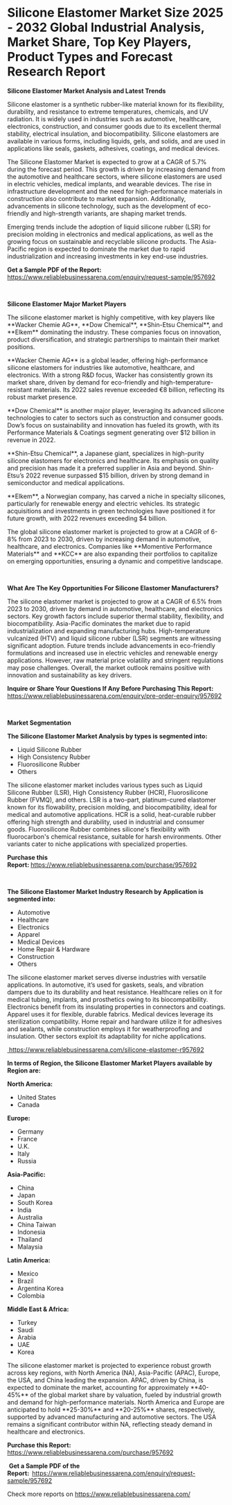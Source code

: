 <p><h1>Silicone Elastomer Market Size 2025 - 2032 Global Industrial Analysis, Market Share, Top Key Players, Product Types and Forecast Research Report</h1></p><p><strong>Silicone Elastomer Market Analysis and Latest Trends</strong></p>
<p><p>Silicone elastomer is a synthetic rubber-like material known for its flexibility, durability, and resistance to extreme temperatures, chemicals, and UV radiation. It is widely used in industries such as automotive, healthcare, electronics, construction, and consumer goods due to its excellent thermal stability, electrical insulation, and biocompatibility. Silicone elastomers are available in various forms, including liquids, gels, and solids, and are used in applications like seals, gaskets, adhesives, coatings, and medical devices.</p><p>The Silicone Elastomer Market is expected to grow at a CAGR of 5.7% during the forecast period. This growth is driven by increasing demand from the automotive and healthcare sectors, where silicone elastomers are used in electric vehicles, medical implants, and wearable devices. The rise in infrastructure development and the need for high-performance materials in construction also contribute to market expansion. Additionally, advancements in silicone technology, such as the development of eco-friendly and high-strength variants, are shaping market trends.</p><p>Emerging trends include the adoption of liquid silicone rubber (LSR) for precision molding in electronics and medical applications, as well as the growing focus on sustainable and recyclable silicone products. The Asia-Pacific region is expected to dominate the market due to rapid industrialization and increasing investments in key end-use industries.</p></p>
<p><strong>Get a Sample PDF of the Report:&nbsp;</strong> <a href="https://www.reliablebusinessarena.com/enquiry/request-sample/957692?utm_campaign=2138&utm_medium=2&utm_source=Github&utm_content=ia&utm_term=25012025&utm_id=silicone-elastomer">https://www.reliablebusinessarena.com/enquiry/request-sample/957692</a></p>
<p>&nbsp;</p>
<p><strong>Silicone Elastomer Major Market Players</strong></p>
<p><p>The silicone elastomer market is highly competitive, with key players like **Wacker Chemie AG**, **Dow Chemical**, **Shin-Etsu Chemical**, and **Elkem** dominating the industry. These companies focus on innovation, product diversification, and strategic partnerships to maintain their market positions.</p><p>**Wacker Chemie AG** is a global leader, offering high-performance silicone elastomers for industries like automotive, healthcare, and electronics. With a strong R&D focus, Wacker has consistently grown its market share, driven by demand for eco-friendly and high-temperature-resistant materials. Its 2022 sales revenue exceeded €8 billion, reflecting its robust market presence.</p><p>**Dow Chemical** is another major player, leveraging its advanced silicone technologies to cater to sectors such as construction and consumer goods. Dow’s focus on sustainability and innovation has fueled its growth, with its Performance Materials & Coatings segment generating over $12 billion in revenue in 2022.</p><p>**Shin-Etsu Chemical**, a Japanese giant, specializes in high-purity silicone elastomers for electronics and healthcare. Its emphasis on quality and precision has made it a preferred supplier in Asia and beyond. Shin-Etsu’s 2022 revenue surpassed $15 billion, driven by strong demand in semiconductor and medical applications.</p><p>**Elkem**, a Norwegian company, has carved a niche in specialty silicones, particularly for renewable energy and electric vehicles. Its strategic acquisitions and investments in green technologies have positioned it for future growth, with 2022 revenues exceeding $4 billion.</p><p>The global silicone elastomer market is projected to grow at a CAGR of 6-8% from 2023 to 2030, driven by increasing demand in automotive, healthcare, and electronics. Companies like **Momentive Performance Materials** and **KCC** are also expanding their portfolios to capitalize on emerging opportunities, ensuring a dynamic and competitive landscape.</p></p>
<p>&nbsp;</p>
<p><strong>What Are The Key Opportunities For Silicone Elastomer Manufacturers?</strong></p>
<p><p>The silicone elastomer market is projected to grow at a CAGR of 6.5% from 2023 to 2030, driven by demand in automotive, healthcare, and electronics sectors. Key growth factors include superior thermal stability, flexibility, and biocompatibility. Asia-Pacific dominates the market due to rapid industrialization and expanding manufacturing hubs. High-temperature vulcanized (HTV) and liquid silicone rubber (LSR) segments are witnessing significant adoption. Future trends include advancements in eco-friendly formulations and increased use in electric vehicles and renewable energy applications. However, raw material price volatility and stringent regulations may pose challenges. Overall, the market outlook remains positive with innovation and sustainability as key drivers.</p></p>
<p><strong>Inquire or Share Your Questions If Any Before Purchasing This Report:</strong> <a href="https://www.reliablebusinessarena.com/enquiry/pre-order-enquiry/957692?utm_campaign=2138&utm_medium=2&utm_source=Github&utm_content=ia&utm_term=25012025&utm_id=silicone-elastomer">https://www.reliablebusinessarena.com/enquiry/pre-order-enquiry/957692</a></p>
<p>&nbsp;</p>
<p><strong>Market Segmentation</strong></p>
<p><strong>The Silicone Elastomer Market Analysis by types is segmented into:</strong></p>
<p><ul><li>Liquid Silicone Rubber</li><li>High Consistency Rubber</li><li>Fluorosilicone Rubber</li><li>Others</li></ul></p>
<p><p>The silicone elastomer market includes various types such as Liquid Silicone Rubber (LSR), High Consistency Rubber (HCR), Fluorosilicone Rubber (FVMQ), and others. LSR is a two-part, platinum-cured elastomer known for its flowability, precision molding, and biocompatibility, ideal for medical and automotive applications. HCR is a solid, heat-curable rubber offering high strength and durability, used in industrial and consumer goods. Fluorosilicone Rubber combines silicone's flexibility with fluorocarbon's chemical resistance, suitable for harsh environments. Other variants cater to niche applications with specialized properties.</p></p>
<p><strong>Purchase this Report:&nbsp;</strong><a href="https://www.reliablebusinessarena.com/purchase/957692?utm_campaign=2138&utm_medium=2&utm_source=Github&utm_content=ia&utm_term=25012025&utm_id=silicone-elastomer">https://www.reliablebusinessarena.com/purchase/957692</a></p>
<p>&nbsp;</p>
<p><strong>The Silicone Elastomer Market Industry Research by Application is segmented into:</strong></p>
<p><ul><li>Automotive</li><li>Healthcare</li><li>Electronics</li><li>Apparel</li><li>Medical Devices</li><li>Home Repair & Hardware</li><li>Construction</li><li>Others</li></ul></p>
<p><p>The silicone elastomer market serves diverse industries with versatile applications. In automotive, it’s used for gaskets, seals, and vibration dampers due to its durability and heat resistance. Healthcare relies on it for medical tubing, implants, and prosthetics owing to its biocompatibility. Electronics benefit from its insulating properties in connectors and coatings. Apparel uses it for flexible, durable fabrics. Medical devices leverage its sterilization compatibility. Home repair and hardware utilize it for adhesives and sealants, while construction employs it for weatherproofing and insulation. Other sectors exploit its adaptability for niche applications.</p></p>
<p><a href="https://www.reliablebusinessarena.com/silicone-elastomer-r957692?utm_campaign=2138&utm_medium=2&utm_source=Github&utm_content=ia&utm_term=25012025&utm_id=silicone-elastomer">&nbsp;https://www.reliablebusinessarena.com/silicone-elastomer-r957692</a></p>
<p><strong>In terms of Region, the Silicone Elastomer Market Players available by Region are:</strong></p>
<p>
    <p> <strong> North America: </strong>
        <ul>
            <li>United States</li>
            <li>Canada</li>
        </ul>
        </p> 
    <p> <strong> Europe: </strong>
        <ul>
            <li>Germany</li>
            <li>France</li>
            <li>U.K.</li>
            <li>Italy</li>
            <li>Russia</li>
        </ul>
        </p> 
    <p> <strong> Asia-Pacific: </strong>
        <ul>
            <li>China</li>
            <li>Japan</li>
            <li>South Korea</li>
            <li>India</li>
            <li>Australia</li>
            <li>China Taiwan</li>
            <li>Indonesia</li>
            <li>Thailand</li>
            <li>Malaysia</li>
        </ul>
        </p> 
    <p> <strong> Latin America: </strong>
        <ul>
            <li>Mexico</li>
            <li>Brazil</li>
            <li>Argentina Korea</li>
            <li>Colombia</li>
        </ul>
        </p> 
    <p> <strong> Middle East & Africa: </strong>
        <ul>
            <li>Turkey</li>
            <li>Saudi</li>
            <li>Arabia</li>
            <li>UAE</li>
            <li>Korea</li>
        </ul>
    </p>
    </p>
<p><p>The silicone elastomer market is projected to experience robust growth across key regions, with North America (NA), Asia-Pacific (APAC), Europe, the USA, and China leading the expansion. APAC, driven by China, is expected to dominate the market, accounting for approximately **40-45%** of the global market share by valuation, fueled by industrial growth and demand for high-performance materials. North America and Europe are anticipated to hold **25-30%** and **20-25%** shares, respectively, supported by advanced manufacturing and automotive sectors. The USA remains a significant contributor within NA, reflecting steady demand in healthcare and electronics.</p></p>
<p><strong>Purchase this Report: </strong><a href="https://www.reliablebusinessarena.com/purchase/957692?utm_campaign=2138&utm_medium=2&utm_source=Github&utm_content=ia&utm_term=25012025&utm_id=silicone-elastomer">https://www.reliablebusinessarena.com/purchase/957692</a></p>
<p>&nbsp;<strong>Get a Sample PDF of the Report:&nbsp;&nbsp;</strong><a href="https://www.reliablebusinessarena.com/enquiry/request-sample/957692?utm_campaign=2138&utm_medium=2&utm_source=Github&utm_content=ia&utm_term=25012025&utm_id=silicone-elastomer">https://www.reliablebusinessarena.com/enquiry/request-sample/957692</a></p>
<p><strong></strong></p>
<p>Check more reports on <a href="https://www.reliablebusinessarena.com/?utm_campaign=2138&utm_medium=2&utm_source=Github&utm_content=ia&utm_term=25012025&utm_id=silicone-elastomer">https://www.reliablebusinessarena.com/</a></p>